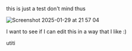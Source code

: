 this is just a test don't mind thus 


![Screenshot 2025-01-29 at 21 57 04](https://github.com/user-attachments/assets/e4a26eb1-742c-498f-8002-d34f7227b095)


I want to see if I can edit this in a way that I like :) 

utiti
